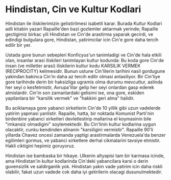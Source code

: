 # Hindistan, Cin ve Kultur Kodlari

Hindistan ile iliskilerimizin gelistirilmesi isabetli karar. Burada Kultur Kodlari adli kitabin yazari Rapaille'den bazi gozlemler aktarmak yerinde; Rapaille gectigimiz birkac yili Hindistan ve Cin'de arastirma yaparak gecirdi, ve edindigi bulgulara gore, Hindistan, yatirimcilar icin Cin'e gore daha tercih edilir bir yer.

Ustada gore bunun sebepleri Konficyus'un tanimladigi ve Cin'de hala etkili olan, insanlar arasi iliskileri tanimlayan kultur kodunda: Bu koda gore Cin'de insan (ve milletler arasi) iliskilerin kultur kodu KARSILIK VERMEK (RECIPROCITY) kelimesidir. Bunun ustune Cin'lilerin tarihini nasil gordugune yakindan bakinca Cin'in daha az tercih edilir olmasi anlasiliyor. Bir Cin'liye gore tarihinde derin bir haksizliga ugramis olma durumu mevcuttur, aslinda her seyi o kesfetmistir, Avrupa'lilar gelip her seyi onlardan gasp ederek almislardir. Cin'in son zamanlardaki gelisimi ise, ona gore, eskiden yapilanlara bir "karsilik vermek" ve "hakkini geri alma" halidir.

Bu aciklamaya gore yabanci sirketlerin Cin'de 10 yillik gibi uzun vadelerde yatirim yapmasi yanlistir. Rapaille, hatta, bir noktada Komunist Parti'nin birdenbire yabanci sirketleri devletlestirip mallarina el koymasinin bile "imkansiz olmadigini" soylemektedir. Bu Cin'linin kultur kodlarina uygun olacaktir, cunku kendinden alinanin "karsiligini vermistir". Rapaille 90'li yillarda Chavez oncesi zamanda yaptigi arastirmalarda Venezuela'da benzer egilimleri gormus, ve yabanci sirketlere derhal cikmalarini tavsiye etmistir. Hakli ciktigini hepimiz goruyoruz.

Hindistan ise bambaska bir hikaye. Ulkenin altyapisi tam bir karmasa icinde, ama Hindistan'in kultur kodlarinda Cin'deki yabancilara karsi o derin guvensizlik ve saldirganlik yok. Hindistan yakin vade yatirim icin daha riskli olabilir, fakat uzun vadede cok daha iyi getirilerin olacagi dusunulmektedir.
